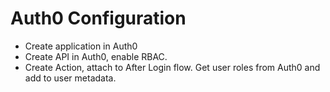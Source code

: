 # Auth0 Configuration

- Create application in Auth0
- Create API in Auth0, enable RBAC.
- Create Action, attach to After Login flow. Get user roles from Auth0 and add to user metadata.

